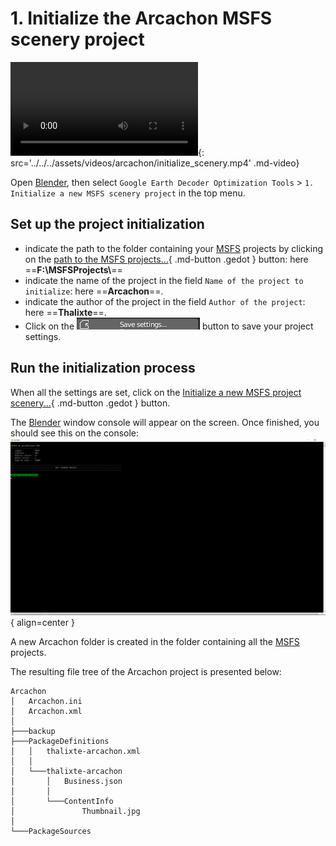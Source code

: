 # 1. Initialize the Arcachon MSFS scenery project
![type:video](video.mp4){: src='../../../assets/videos/arcachon/initialize_scenery.mp4' .md-video}

Open [Blender][1], then select `Google Earth Decoder Optimization Tools` > `1. Initialize a new MSFS scenery project` in the top menu.


## Set up the project initialization

* indicate the path to the folder containing your [MSFS][2] projects by clicking on the [path to the MSFS projects...](javascript:void(0)){ .md-button .gedot } button: here ==**F:\\MSFSProjects\\**==
* indicate the name of the project in the field `Name of the project to initialize`: here ==**Arcachon**==.
* indicate the author of the project in the field `Author of the project`: here ==**Thalixte**==.
* Click on the ![save_settings_button.png](..%2F..%2Fassets%2Fimages%2Fsave_settings_button.png) button to save your project settings.

## Run the initialization process

When all the settings are set, click on the [Initialize a new MSFS project scenery...](javascript:void(0)){ .md-button .gedot } button.
  
The [Blender][1] window console will appear on the screen. Once finished, you should see this on the console:   
![Image title](../../../assets/images/initialize_scenery.png){ align=center }   

A new Arcachon folder is created in the folder containing all the [MSFS][2] projects.    

The resulting file tree of the Arcachon project is presented below:
```
Arcachon
│   Arcachon.ini
│   Arcachon.xml
│
├───backup
├───PackageDefinitions
│   │   thalixte-arcachon.xml
│   │
│   └───thalixte-arcachon
│       │   Business.json
│       │
│       └───ContentInfo
│               Thumbnail.jpg
│
└───PackageSources
```

[1]:https://www.blender.org/
[2]:https://www.flightsimulator.com/
